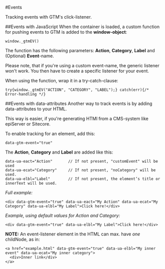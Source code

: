 #Events

Tracking events with GTM's click-listener.

##Events with JavaScript
When the container is loaded, a custom function for pushing events to GTM is added to the **window-object**:

	window._gtmEV()

The function has the following parameters: **Action**, **Category**, **Label** and (Optional) **Event**-name. 

Please note, that if you're using a custom event-name, the generic listener won't work. You then have to create a specific listener for your event.

When using the function, wrap it in a try-catch-clause:

	try{window._gtmEV("ACTION", "CATEGORY", "LABEL");} catch(err){/* Error-handling */}

##Events with data-attributes
Another way to track events is by adding data-attributes to your HTML. 

This way is easier, if you're generating HTMl from a CMS-system like epiServer or Sitecore.

To enable tracking for an element, add this:

	data-gtm-event="true"

The **Action**, **Category** and **Label** are added like this:

	data-ua-eact="Action"		// If not present, "customEvent" will be used
	data-ua-ecat="Category"		// If not present, "noCategory" will be used.
	data-ua-elbl="Label"		// If not present, the element’s title or innerText will be used.

*Full example:*

	<div data-gtm-event="true" data-ua-eact="My Action" data-ua-ecat="My Category" data-ua-elbl="My Label">Click here!</div>

*Example, using default values for Action and Category:*

	<div data-gtm-event="true" data-ua-elbl="My Label">Click here!</div>

**NOTE:** An event-listener element in the HTML can max. have *one* childNode, as in:

	<a href="example.html" data-gtm-event="true" data-ua-elbl="My inner event" data-ua-ecat="My inner category">
	  <div>Inner link</div>
	</a>